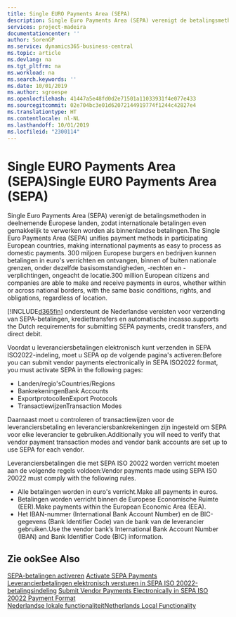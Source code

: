 ```yaml
---
title: Single EURO Payments Area (SEPA)
description: Single Euro Payments Area (SEPA) verenigt de betalingsmethoden in deelnemende Europese landen, zodat internationale betalingen even gemakkelijk te verwerken worden als binnenlandse betalingen.
services: project-madeira
documentationcenter: ''
author: SorenGP
ms.service: dynamics365-business-central
ms.topic: article
ms.devlang: na
ms.tgt_pltfrm: na
ms.workload: na
ms.search.keywords: ''
ms.date: 10/01/2019
ms.author: sgroespe
ms.openlocfilehash: 41447a5e48fd0d2e71501a11033931f4e077e433
ms.sourcegitcommit: 02e704bc3e01d62072144919774f1244c42827e4
ms.translationtype: HT
ms.contentlocale: nl-NL
ms.lasthandoff: 10/01/2019
ms.locfileid: "2300114"
---
```

# <a name="single-euro-payments-area-sepa"></a><span data-ttu-id="77f9f-103">Single EURO Payments Area (SEPA)</span><span class="sxs-lookup"><span data-stu-id="77f9f-103">Single EURO Payments Area (SEPA)</span></span>
<span data-ttu-id="77f9f-104">Single Euro Payments Area (SEPA) verenigt de betalingsmethoden in deelnemende Europese landen, zodat internationale betalingen even gemakkelijk te verwerken worden als binnenlandse betalingen.</span><span class="sxs-lookup"><span data-stu-id="77f9f-104">The Single Euro Payments Area (SEPA) unifies payment methods in participating European countries, making international payments as easy to process as domestic payments.</span></span> <span data-ttu-id="77f9f-105">300 miljoen Europese burgers en bedrijven kunnen betalingen in euro's verrichten en ontvangen, binnen of buiten nationale grenzen, onder dezelfde basisomstandigheden, -rechten en -verplichtingen, ongeacht de locatie.</span><span class="sxs-lookup"><span data-stu-id="77f9f-105">300 million European citizens and companies are able to make and receive payments in euros, whether within or across national borders, with the same basic conditions, rights, and obligations, regardless of location.</span></span>  

[!INCLUDE[d365fin](../../includes/d365fin_md.md)] <span data-ttu-id="77f9f-106">ondersteunt de Nederlandse vereisten voor verzending van SEPA-betalingen, krediettransfers en automatische incasso.</span><span class="sxs-lookup"><span data-stu-id="77f9f-106">supports the Dutch requirements for submitting SEPA payments, credit transfers, and direct debit.</span></span>  

<span data-ttu-id="77f9f-107">Voordat u leveranciersbetalingen elektronisch kunt verzenden in SEPA ISO2022-indeling, moet u SEPA op de volgende pagina's activeren:</span><span class="sxs-lookup"><span data-stu-id="77f9f-107">Before you can submit vendor payments electronically in SEPA ISO2022 format, you must activate SEPA in the following pages:</span></span>  

- <span data-ttu-id="77f9f-108">Landen/regio's</span><span class="sxs-lookup"><span data-stu-id="77f9f-108">Countries/Regions</span></span>  
- <span data-ttu-id="77f9f-109">Bankrekeningen</span><span class="sxs-lookup"><span data-stu-id="77f9f-109">Bank Accounts</span></span>  
- <span data-ttu-id="77f9f-110">Exportprotocollen</span><span class="sxs-lookup"><span data-stu-id="77f9f-110">Export Protocols</span></span>  
- <span data-ttu-id="77f9f-111">Transactiewijzen</span><span class="sxs-lookup"><span data-stu-id="77f9f-111">Transaction Modes</span></span>  

<span data-ttu-id="77f9f-112">Daarnaast moet u controleren of transactiewijzen voor de leveranciersbetaling en leveranciersbankrekeningen zijn ingesteld om SEPA voor elke leverancier te gebruiken.</span><span class="sxs-lookup"><span data-stu-id="77f9f-112">Additionally you will need to verify that vendor payment transaction modes and vendor bank accounts are set up to use SEPA for each vendor.</span></span>  

<span data-ttu-id="77f9f-113">Leveranciersbetalingen die met SEPA ISO 20022 worden verricht moeten aan de volgende regels voldoen:</span><span class="sxs-lookup"><span data-stu-id="77f9f-113">Vendor payments made using SEPA ISO 20022 must comply with the following rules.</span></span>  

- <span data-ttu-id="77f9f-114">Alle betalingen worden in euro's verricht.</span><span class="sxs-lookup"><span data-stu-id="77f9f-114">Make all payments in euros.</span></span>  
- <span data-ttu-id="77f9f-115">Betalingen worden verricht binnen de Europese Economische Ruimte (EER).</span><span class="sxs-lookup"><span data-stu-id="77f9f-115">Make payments within the European Economic Area (EEA).</span></span>  
- <span data-ttu-id="77f9f-116">Het IBAN-nummer (International Bank Account Number) en de BIC-gegevens (Bank Identifier Code) van de bank van de leverancier gebruiken.</span><span class="sxs-lookup"><span data-stu-id="77f9f-116">Use the vendor bank’s International Bank Account Number (IBAN) and Bank Identifier Code (BIC) information.</span></span>  

## <a name="see-also"></a><span data-ttu-id="77f9f-117">Zie ook</span><span class="sxs-lookup"><span data-stu-id="77f9f-117">See Also</span></span>  
 <span data-ttu-id="77f9f-118">[SEPA-betalingen activeren](how-to-activate-sepa-payments.md) </span><span class="sxs-lookup"><span data-stu-id="77f9f-118">[Activate SEPA Payments](how-to-activate-sepa-payments.md) </span></span>  
 <span data-ttu-id="77f9f-119">[Leverancierbetalingen elektronisch versturen in SEPA ISO 20022-betalingsindeling](how-to-submit-vendor-payments-electronically-in-sepa-iso-20022-payment-format.md) </span><span class="sxs-lookup"><span data-stu-id="77f9f-119">[Submit Vendor Payments Electronically in SEPA ISO 20022 Payment Format](how-to-submit-vendor-payments-electronically-in-sepa-iso-20022-payment-format.md) </span></span>  
 [<span data-ttu-id="77f9f-120">Nederlandse lokale functionaliteit</span><span class="sxs-lookup"><span data-stu-id="77f9f-120">Netherlands Local Functionality</span></span>](netherlands-local-functionality.md)
